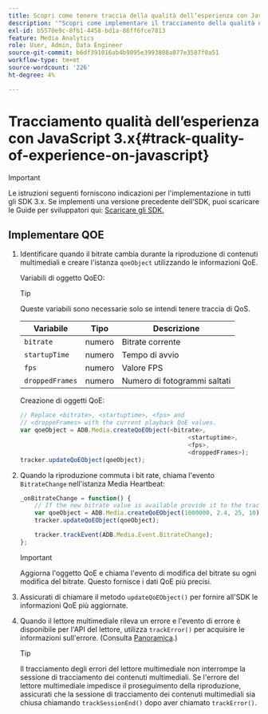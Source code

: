 ```yaml
---
title: Scopri come tenere traccia della qualità dell’esperienza con JavaScript 3.x
description: '"Scopri come implementare il tracciamento della qualità dell’esperienza (QoE, QoS) utilizzando Media SDK nelle app del browser che utilizzano JavaScript 3x."'
exl-id: b5570e9c-8fb1-4458-bd1a-86ff6fce7813
feature: Media Analytics
role: User, Admin, Data Engineer
source-git-commit: b6df391016ab4b9095e3993808a877e3587f0a51
workflow-type: tm+mt
source-wordcount: '226'
ht-degree: 4%

---
```


# Tracciamento qualità dell’esperienza con JavaScript 3.x{#track-quality-of-experience-on-javascript}

>[!IMPORTANT]
>
>Le istruzioni seguenti forniscono indicazioni per l&#39;implementazione in tutti gli SDK 3.x. Se implementi una versione precedente dell’SDK, puoi scaricare le Guide per sviluppatori qui: [Scaricare gli SDK.](/help/sdk-implement/download-sdks.md)

## Implementare QOE

1. Identificare quando il bitrate cambia durante la riproduzione di contenuti multimediali e creare l&#39;istanza `qoeObject` utilizzando le informazioni QoE.

   Variabili di oggetto QoEO:

   >[!TIP]
   >
   >Queste variabili sono necessarie solo se intendi tenere traccia di QoS.

   | Variabile | Tipo | Descrizione |
   | --- | --- | --- |
   | `bitrate` | numero | Bitrate corrente |
   | `startupTime` | numero | Tempo di avvio |
   | `fps` | numero | Valore FPS |
   | `droppedFrames` | numero | Numero di fotogrammi saltati |

   Creazione di oggetti QoE:

   ```js
   // Replace <bitrate>, <startuptime>, <fps> and
   // <droppeFrames> with the current playback QoE values.
   var qoeObject = ADB.Media.createQoEObject(<bitrate>,
                                                  <startuptime>,
                                                  <fps>,
                                                  <droppedFrames>);
   tracker.updateQoEObject(qoeObject);
   ```

1. Quando la riproduzione commuta i bit rate, chiama l&#39;evento `BitrateChange` nell&#39;istanza Media Heartbeat:

   ```js
   _onBitrateChange = function() {
       // If the new bitrate value is available provide it to the tracker.
       var qoeObject = ADB.Media.createQoEObject(1000000, 2.4, 25, 10);
       tracker.updateQoEObject(qoeObject);
   
       tracker.trackEvent(ADB.Media.Event.BitrateChange);
   };
   ```

   >[!IMPORTANT]
   >
   >Aggiorna l&#39;oggetto QoE e chiama l&#39;evento di modifica del bitrate su ogni modifica del bitrate. Questo fornisce i dati QoE più precisi.

1. Assicurati di chiamare il metodo `updateQoEObject()` per fornire all&#39;SDK le informazioni QoE più aggiornate.
1. Quando il lettore multimediale rileva un errore e l&#39;evento di errore è disponibile per l&#39;API del lettore, utilizza `trackError()` per acquisire le informazioni sull&#39;errore. (Consulta [Panoramica](/help/sdk-implement/track-errors/track-errors-overview.md).)

   >[!TIP]
   >
   >Il tracciamento degli errori del lettore multimediale non interrompe la sessione di tracciamento dei contenuti multimediali. Se l&#39;errore del lettore multimediale impedisce il proseguimento della riproduzione, assicurati che la sessione di tracciamento dei contenuti multimediali sia chiusa chiamando `trackSessionEnd()` dopo aver chiamato `trackError()`.
